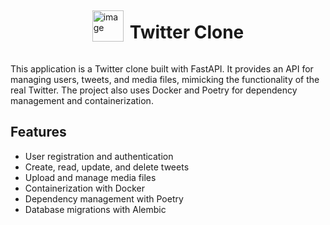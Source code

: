 <div style="display: flex; align-items: center; justify-content: center;">
  <img src="./static/favicon.ico" alt="image" style="width: 50px; height: 50px; margin-right: 10px;" />
  <h1>Twitter Clone</h1>
</div>

This application is a Twitter clone built with FastAPI. It provides an API for managing users, tweets, and media files, mimicking the functionality of the real Twitter. The project also uses Docker and Poetry for dependency management and containerization.

## Features

- User registration and authentication
- Create, read, update, and delete tweets
- Upload and manage media files
- Containerization with Docker
- Dependency management with Poetry
- Database migrations with Alembic
